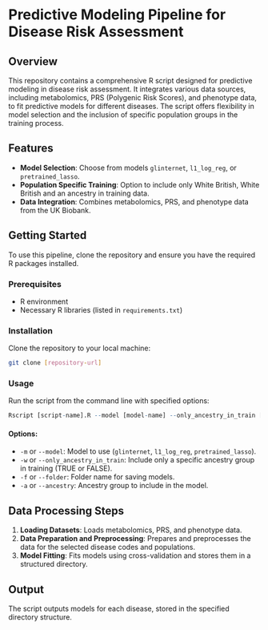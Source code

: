 # Predictive Modeling Pipeline for Disease Risk Assessment

## Overview
This repository contains a comprehensive R script designed for predictive modeling in disease risk assessment. It integrates various data sources, including metabolomics, PRS (Polygenic Risk Scores), and phenotype data, to fit predictive models for different diseases. The script offers flexibility in model selection and the inclusion of specific population groups in the training process.

## Features
- **Model Selection**: Choose from models `glinternet`, `l1_log_reg`, or `pretrained_lasso`.
- **Population Specific Training**: Option to include only White British, White British and an ancestry in training data.
- **Data Integration**: Combines metabolomics, PRS, and phenotype data from the UK Biobank.

## Getting Started
To use this pipeline, clone the repository and ensure you have the required R packages installed.

### Prerequisites
- R environment
- Necessary R libraries (listed in `requirements.txt`)

### Installation
Clone the repository to your local machine:
```bash
git clone [repository-url]
```

### Usage
Run the script from the command line with specified options:
```R
Rscript [script-name].R --model [model-name] --only_ancestry_in_train [TRUE/FALSE] --folder [folder-name] --ancestry [ancestry-group]
```

#### Options:
- `-m` or `--model`: Model to use (`glinternet`, `l1_log_reg`, `pretrained_lasso`).
- `-w` or `--only_ancestry_in_train`: Include only a specific ancestry group in training (TRUE or FALSE).
- `-f` or `--folder`: Folder name for saving models.
- `-a` or `--ancestry`: Ancestry group to include in the model.

## Data Processing Steps
1. **Loading Datasets**: Loads metabolomics, PRS, and phenotype data.
2. **Data Preparation and Preprocessing**: Prepares and preprocesses the data for the selected disease codes and populations.
3. **Model Fitting**: Fits models using cross-validation and stores them in a structured directory.

## Output
The script outputs models for each disease, stored in the specified directory structure.
